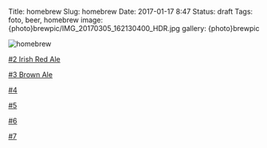 Title: homebrew
Slug: homebrew
Date: 2017-01-17 8:47
Status: draft
Tags: foto, beer, homebrew
image: {photo}brewpic/IMG_20170305_162130400_HDR.jpg
gallery: {photo}brewpic

![homebrew]({photo}brewpic/IMG_20170305_162130400_HDR.jpg "homebrew")


[#2 Irish Red Ale](https://docs.google.com/document/d/1pF_BIUEq_GO53TVvnLBR46v2IYgumLiUCdn5SCajkKo/edit?usp=sharing)

[#3 Brown Ale](https://docs.google.com/document/d/1oiA-mvTJhKIJ7aqR6m7m-b7Od4PDG7jG1q_-ouFLShc/edit?usp=sharing)

[#4](https://docs.google.com/document/d/1s8GXxLPU_0Bh0EAqPhUOL6WUxlLUrReeVa1FiXlwuCc/edit?usp=sharing)

[#5](https://docs.google.com/document/d/1zLygtf3M3LozoNBLfTHpwhjmgkZjtkcy1cG6fgLBAlQ/edit?usp=sharing)

[#6](https://docs.google.com/document/d/1rR8gBgpKYqsrv83bmIJ0Xn9198qcyPwSNOFok4RyFwE/edit?usp=sharing)

[#7](https://docs.google.com/document/d/1lJwi0-cplHKjqDs-6yPvbZptPV1IsLeYOQf-EwbowOU/edit?usp=sharing)
